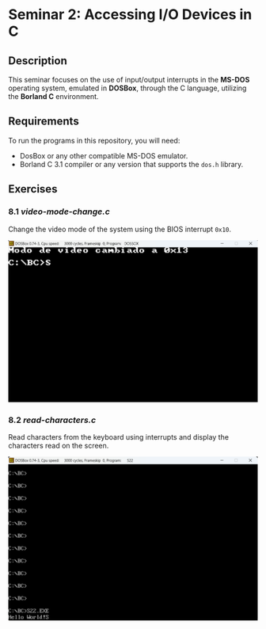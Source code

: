 # Seminar 2: Accessing I/O Devices in C

## Description
This seminar focuses on the use of input/output interrupts in the **MS-DOS** operating system, emulated in **DOSBox**, through the C language, utilizing the **Borland C** environment.

## Requirements
To run the programs in this repository, you will need:
- DosBox or any other compatible MS-DOS emulator.
- Borland C 3.1 compiler or any version that supports the `dos.h` library.

## Exercises

### 8.1 *video-mode-change.c*
Change the video mode of the system using the BIOS interrupt `0x10`.

![Exercise 1](/img/Seminars/Seminar-2/Exercise-1.png)

### 8.2 *read-characters.c*
Read characters from the keyboard using interrupts and display the characters read on the screen.

![Exercise 2](/img/Seminars/Seminar-2/Exercise-2.png)

